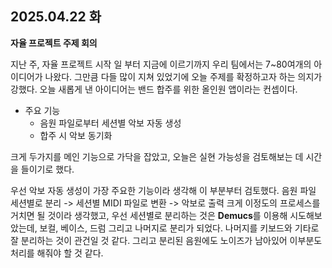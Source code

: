 ## 2025.04.22 화
**자율 프로젝트 주제 회의**

지난 주, 자율 프로젝트 시작 일 부터 지금에 이르기까지 우리 팀에서는 7~80여개의 아이디어가 나왔다. 그만큼 다들 많이 지쳐 있었기에 오늘 주제를 확정하고자 하는 의지가 강했다. 오늘 새롭게 낸 아이디어는 밴드 합주를 위한 올인원 앱이라는 컨셉이다.

- 주요 기능
  - 음원 파일로부터 세션별 악보 자동 생성
  - 합주 시 악보 동기화

크게 두가지를 메인 기능으로 가닥을 잡았고, 오늘은 실현 가능성을 검토해보는 데 시간을 들이기로 했다.

우선 악보 자동 생성이 가장 주요한 기능이라 생각해 이 부분부터 검토했다. 
음원 파일 세션별로 분리 -> 세션별 MIDI 파일로 변환 -> 악보로 출력
크게 이정도의 프로세스를 거치면 될 것이라 생각했고, 우선 세션별로 분리하는 것은 **Demucs**를 이용해 시도해보았는데, 보컬, 베이스, 드럼 그리고 나머지로 분리가 되었다. 나머지를 키보드와 기타로 잘 분리하는 것이 관건일 것 같다. 그리고 분리된 음원에도 노이즈가 남아있어 이부분도 처리를 해줘야 할 것 같다. 
